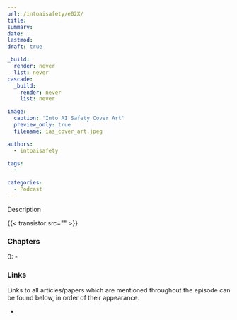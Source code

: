 ```yaml
---
url: /intoaisafety/e02X/
title: 
summary: 
date: 
lastmod: 
draft: true

_build:
  render: never
  list: never
cascade:
  _build:
    render: never
    list: never

image:
  caption: 'Into AI Safety Cover Art'
  preview_only: true
  filename: ias_cover_art.jpeg

authors:
  - intoaisafety

tags:
  - 

categories: 
  - Podcast
---
```


<div style="text-align: justify">
Description

{{< transistor src="" >}}

### Chapters

0: - 

### Links

Links to all articles/papers which are mentioned throughout the episode can be found below, in order of their appearance.
- <a href="" target="_blank" rel="noreferrer noopener"></a>

<!-- end of the list -->
</div>